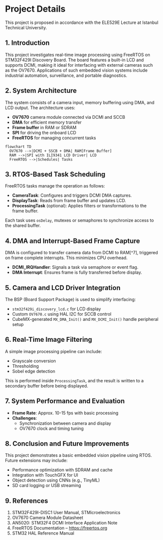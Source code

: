 # Project Details

This project is proposed in accordance with the ELE529E Lecture at Istanbul Technical University.

## 1. Introduction

This project investigates real-time image processing using FreeRTOS on STM32F429I Discovery Board. The board features a built-in LCD and supports DCMI, making it ideal for interfacing with external cameras such as the OV7670. Applications of such embedded vision systems include industrial automation, surveillance, and portable diagnostics.

## 2. System Architecture

The system consists of a camera input, memory buffering using DMA, and LCD output. The architecture uses:
- **OV7670** camera module connected via DCMI and SCCB
- **DMA** for efficient memory transfer
- **Frame buffer** in RAM or SDRAM
- **SPI** for driving the onboard LCD
- **FreeRTOS** for managing concurrent tasks

```mermaid
flowchart TD
  OV7670 -->|DCMI + SSCB + DMA| RAM[Frame Buffer]
  RAM -->|SPI with ILI9341 LCD Driver| LCD
  FreeRTOS -->|Schedules| Tasks
```

## 3. RTOS-Based Task Scheduling

FreeRTOS tasks manage the operation as follows:
- **CameraTask**: Configures and triggers DCMI DMA captures.
- **DisplayTask**: Reads from frame buffer and updates LCD.
- **ProcessingTask** (optional): Applies filters or transformations to the frame buffer.

Each task uses `osDelay`, mutexes or semaphores to synchronize access to the shared buffer.

## 4. DMA and Interrupt-Based Frame Capture

DMA is configured to transfer camera data from DCMI to RAM[^7], triggered on frame complete interrupts. This minimizes CPU overhead.

- **DCMI_IRQHandler**: Signals a task via semaphore or event flag.
- **DMA Interrupt**: Ensures frame is fully transferred before display.

## 5. Camera and LCD Driver Integration

The BSP (Board Support Package) is used to simplify interfacing:
- `stm32f429i_discovery_lcd.c` for LCD display
- Custom `OV7670.c` using HAL I2C for SCCB control
- CubeMX-generated `MX_DMA_Init()` and `MX_DCMI_Init()` handle peripheral setup

## 6. Real-Time Image Filtering

A simple image processing pipeline can include:
- Grayscale conversion
- Thresholding
- Sobel edge detection

This is performed inside `ProcessingTask`, and the result is written to a secondary buffer before being displayed.

## 7. System Performance and Evaluation

- **Frame Rate**: Approx. 10-15 fps with basic processing
- **Challenges**:
  - Synchronization between camera and display
  - OV7670 clock and timing tuning

## 8. Conclusion and Future Improvements

This project demonstrates a basic embedded vision pipeline using RTOS. Future extensions may include:
- Performance optimization with SDRAM and cache
- Integration with TouchGFX for UI
- Object detection using CNNs (e.g., TinyML)
- SD card logging or USB streaming

## 9. References

1. STM32F429I-DISC1 User Manual, STMicroelectronics  
2. OV7670 Camera Module Datasheet  
3. AN5020: STM32F4 DCMI Interface Application Note  
4. FreeRTOS Documentation – https://freertos.org  
5. STM32 HAL Reference Manual  
